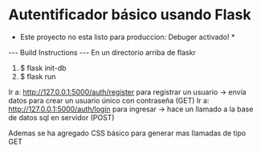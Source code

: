 # Autentificador básico usando Flask

* Este proyecto no esta listo para produccion: Debuger activado! *


--- Build Instructions ---
En un directorio arriba de flaskr
1. $ flask init-db
2. $ flask run



Ir a: http://127.0.0.1:5000/auth/register para registrar un usuario -> envía datos para crear un usuario único con contraseña (GET)
Ir a: http://127.0.0.1:5000/auth/login    para ingresar -> hace un llamado a la base de datos sql en servidor (POST)

Ademas se ha agregado CSS básico para generar mas llamadas de tipo GET
